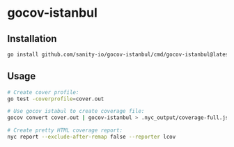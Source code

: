 # gocov-istanbul



## Installation

```sh
go install github.com/sanity-io/gocov-istanbul/cmd/gocov-istanbul@latest
```

## Usage

```sh
# Create cover profile:
go test -coverprofile=cover.out

# Use gocov istabul to create coverage file:
gocov convert cover.out | gocov-istanbul > .nyc_output/coverage-full.json

# Create pretty HTML coverage report:
nyc report --exclude-after-remap false --reporter lcov
```